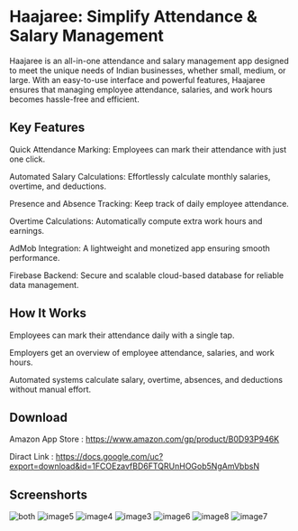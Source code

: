 
# Haajaree: Simplify Attendance & Salary Management

Haajaree is an all-in-one attendance and salary management app designed to meet the unique needs of Indian businesses, whether small, medium, or large. With an easy-to-use interface and powerful features, Haajaree ensures that managing employee attendance, salaries, and work hours becomes hassle-free and efficient.
## Key Features
Quick Attendance Marking: Employees can mark their attendance with just one click.

Automated Salary Calculations: Effortlessly calculate monthly salaries, overtime, and deductions.

Presence and Absence Tracking: Keep track of daily employee attendance.

Overtime Calculations: Automatically compute extra work hours and earnings.

AdMob Integration: A lightweight and monetized app ensuring smooth performance.

Firebase Backend: Secure and scalable cloud-based database for reliable data management.
## How It Works
Employees can mark their attendance daily with a single tap.

Employers get an overview of employee attendance, salaries, and work hours.

Automated systems calculate salary, overtime, absences, and deductions without manual effort.

## Download
Amazon App Store : https://www.amazon.com/gp/product/B0D93P946K

Diract Link : https://docs.google.com/uc?export=download&id=1FCOEzavfBD6FTQRUnHOGob5NgAmVbbsN

## Screenshorts
![both](https://github.com/user-attachments/assets/8ea5c424-a1a6-45d1-bc5c-b7956aad4c79)
![image5](https://github.com/user-attachments/assets/c211a26d-14a1-43ef-b693-f90468badfc6)
![image4](https://github.com/user-attachments/assets/6ca481d5-bf79-49a1-8837-94073f937eea)
![image3](https://github.com/user-attachments/assets/80447da1-2dc1-4686-9881-fefd634d37c9)
![image6](https://github.com/user-attachments/assets/bdae4d85-346c-4d3e-8f46-7ee14aadaebf)
![image8](https://github.com/user-attachments/assets/61905436-e923-4b09-9d0c-e25b1259ce0f)
![image7](https://github.com/user-attachments/assets/4ef61c71-6e57-4310-9ced-870621269fae)

